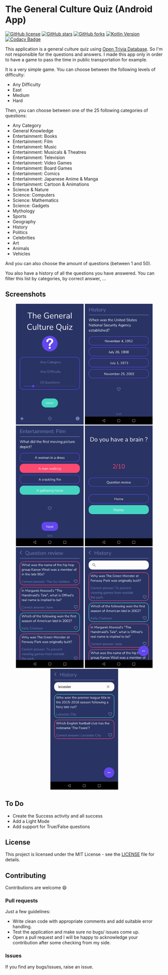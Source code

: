# The General Culture Quiz (Android App)

[![GitHub license](https://img.shields.io/github/license/AlexandreLadriere/Android_The-general-culture-quiz.svg)](https://github.com/AlexandreLadriere/Android_The-general-culture-quiz/blob/master/LICENSE)
[![GitHub stars](https://img.shields.io/github/stars/AlexandreLadriere/Android_The-general-culture-quiz)](https://github.com/AlexandreLadriere/Android_The-general-culture-quiz/stargazers)
[![GitHub forks](https://img.shields.io/github/forks/AlexandreLadriere/Android_The-general-culture-quiz.svg)](https://github.com/AlexandreLadriere/Android_The-general-culture-quiz)
[![Kotlin Version](https://img.shields.io/badge/kotlin-1.3.61-blue.svg)](http://kotlinlang.org/)
[![Codacy Badge](https://api.codacy.com/project/badge/Grade/990771c89e444ba18204ad8ed855bca0)](https://www.codacy.com/manual/alexandre.ladriere77/Android_The-general-culture-quiz?utm_source=github.com&amp;utm_medium=referral&amp;utm_content=AlexandreLadriere/Android_The-general-culture-quiz&amp;utm_campaign=Badge_Grade)

This application is a general culture quiz using [Open Trivia Database]. So I'm not responsible for the questions and answers.
I made this app only in order to have a game to pass the time in public transportation for example. 

It is a very simple game. You can choose between the following levels of difficulty:
- Any Difficulty
- East
- Medium
- Hard

Then, you can choose between one of the 25 following categories of questions:
- Any Category
- General Knowledge
- Entertainment: Books
- Entertainment: Film
- Entertainment: Music
- Entertainment: Musicals & Theatres
- Entertainment: Television
- Entertainment: Video Games
- Entertainment: Board Games
- Entertainment: Comics
- Entertainment: Japanese Anime & Manga
- Entertainment: Cartoon & Animations
- Science & Nature
- Science: Computers
- Science: Mathematics
- Science: Gadgets
- Mythology
- Sports
- Geography
- History
- Politics
- Celebrities
- Art
- Animals
- Vehicles
    
And you can also choose the amount of questions (between 1 and 50).

You also have a history of all the questions you have answered. You can filter this list by categories, by correct answer, ...

## Screenshots
<div align="center">
<img alt="main.jpg" src="demo/main.jpg" width="216" height="384" /> 
<img alt="question.jpg" src="demo/question.jpg" width="216" height="384" />
<img alt="question_response.jpg" src="demo/question_response.jpg" width="216" height="384" /> 
<img alt="score.jpg" src="demo/score.jpg" width="216" height="384" />
<img alt="question_review.jpg" src="demo/question_review.jpg" width="216" height="384" />
<img alt="history.jpg" src="demo/history.jpg" width="216" height="384" />  
<img alt="search_history.jpg" src="demo/search_history.jpg" width="216" height="384" /> 
</div>

## To Do
- Create the Success activity and all success
- Add a Light Mode
- Add support for True/False questions

## License
This project is licensed under the MIT License - see the [LICENSE] file for details.

## Contributing
Contributions are welcome :smile:

### Pull requests
Just a few guidelines:
- Write clean code with appropriate comments and add suitable error handling.
- Test the application and make sure no bugs/ issues come up.
- Open a pull request and I will be happy to acknowledge your contribution after some checking from my side.

### Issues
If you find any bugs/issues, raise an issue.

  [LICENSE]: <LICENSE>
  [Open Trivia Database]: <https://opentdb.com/>